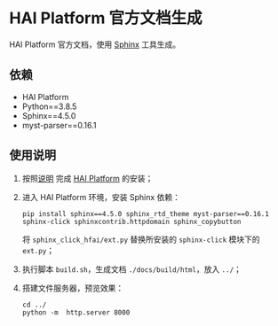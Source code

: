 # HAI Platform 官方文档生成

HAI Platform 官方文档，使用 [Sphinx](https://www.sphinx-doc.org/en/master/) 工具生成。

## 依赖
+ HAI Platform
+ Python==3.8.5
+ Sphinx==4.5.0
+ myst-parser==0.16.1


## 使用说明

1. 按照[说明](https://github.com/HFAiLab/hai-platform) 完成 [HAI Platform](https://github.com/HFAiLab/hai-platform) 的安装；

2. 进入 HAI Platform 环境，安装 Sphinx 依赖：

    ```
    pip install sphinx==4.5.0 sphinx_rtd_theme myst-parser==0.16.1 sphinx-click sphinxcontrib.httpdomain sphinx_copybutton
    ```

    将 `sphinx_click_hfai/ext.py` 替换所安装的 `sphinx-click` 模块下的 `ext.py`；

3. 执行脚本 `build.sh`，生成文档 `./docs/build/html`，放入 `../`；

4. 搭建文件服务器，预览效果：

    ```
    cd ../
    python -m  http.server 8000
    ```